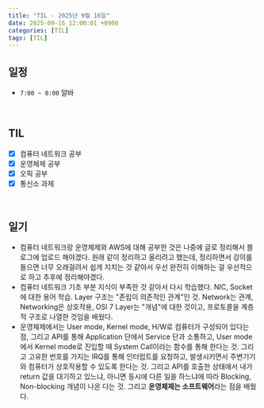 ```yaml
---
title: "TIL - 2025년 9월 16일"
date: 2025-09-16 12:00:01 +0900
categories: [TIL]
tags: [TIL]
---
```


## 일정

- `7:00 ~ 8:00` 알바

<br>

## TIL
- [x] 컴퓨터 네트워크 공부
- [x] 운영체제 공부
- [x] 오픽 공부
- [x] 통신소 과제

<br>

## 일기
- 컴퓨터 네트워크랑 운영체제와 AWS에 대해 공부한 것은 나중에 글로 정리해서 블로그에 업로드 해야겠다. 원래 같이 정리하고 올리려고 했는데, 정리하면서 강의를 들으면 너무 오래걸려서 쉽게 지치는 것 같아서 우선 완전히 이해하는 걸 우선적으로 하고 추후에 정리해야겠다.
- 컴퓨터 네트워크 기초 부분 지식이 부족한 것 같아서 다시 학습했다. NIC, Socket에 대한 용어 학습. Layer 구조는 "존립이 의존적인 관계"인 것. Network는 관계, Networking은 상호작용, OSI 7 Layer는 "개념"에 대한 것이고, 프로토콜을 계층적 구조로 나열한 것임을 배웠다.
- 운영체제에서는 User mode, Kernel mode, H/W로 컴퓨터가 구성되어 있다는 점, 그리고 API를 통해 Application 단에서 Service 단과 소통하고, User mode에서 Kernel mode로 진입할 때 System Call이라는 함수를 통해 한다는 것. 그리고 고유한 번호를 가지는 IRQ를 통해 인터럽트를 요청하고, 발생시키면서 주변기기와 컴퓨터가 상호작용할 수 있도록 한다는 것. 그리고 API를 호출한 상태에서 내가 return 값을 대기하고 있느냐, 아니면 동시에 다른 일을 하느냐에 따라 Blocking, Non-blocking 개념이 나온 다는 것. 그리고 **운영체제는 소프트웨어**라는 점을 배웠다.